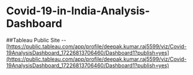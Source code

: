 # Covid-19-in-India-Analysis-Dashboard

##Tableau Public Site -- [https://public.tableau.com/app/profile/deepak.kumar.raj5599/viz/Covid-19AnalysisDashboard_17226813706460/Dashboard1?publish=yes](https://public.tableau.com/app/profile/deepak.kumar.raj5599/viz/Covid-19AnalysisDashboard_17226813706460/Dashboard1?publish=yes)
